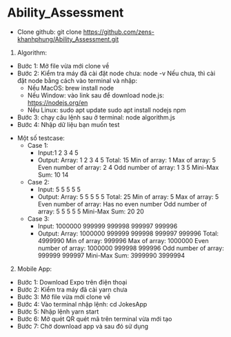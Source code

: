 # Ability_Assessment
* Clone github: git clone https://github.com/zens-khanhphung/Ability_Assessment.git
1. Algorithm:
- Bước 1: Mở file vừa mới clone về
- Bước 2: Kiểm tra máy đã cài đặt node chưa: node -v
Nếu chưa, thì cài đặt node bằng cách vào terminal và nhập:
  + Nếu MacOS: brew install node
  + Nếu Window: vào link sau để download node.js: https://nodejs.org/en
  + Nếu Linux:  sudo apt update
                sudo apt install nodejs npm
- Bước 3: chạy câu lệnh sau ở terminal: node algorithm.js
- Bước 4: Nhập dữ liệu bạn muốn test
* Một số testcase:
  - Case 1:
    + Input:1 2 3 4 5
    + Output:
      Array: 1 2 3 4 5
      Total: 15
      Min of array: 1
      Max of array: 5
      Even number of array: 2 4
      Odd number of array: 1 3 5
      Mini-Max Sum: 10 14
  - Case 2:
    + Input: 5 5 5 5 5
    + Output:
      Array: 5 5 5 5 5
      Total: 25
      Min of array: 5
      Max of array: 5
      Even number of array: Has no even number
      Odd number of array: 5 5 5 5 5
      Mini-Max Sum: 20 20
  - Case 3:
    + Input: 1000000 999999 999998 999997 999996
    + Output:
      Array: 1000000 999999 999998 999997 999996
      Total: 4999990
      Min of array: 999996
      Max of array: 1000000
      Even number of array: 1000000 999998 999996
      Odd number of array: 999999 999997
      Mini-Max Sum: 3999990 3999994

2. Mobile App:
- Bước 1: Download Expo trên điện thoại
- Bước 2: Kiểm tra máy đã cài yarn chưa
- Bước 3: Mở file vừa mới clone về
- Bước 4: Vào terminal nhập lệnh: cd JokesApp
- Bước 5: Nhập lệnh yarn start
- Bước 6: Mở quét QR quét mã trên terminal vừa mới tạo
- Bước 7: Chờ download app và sau đó sử dụng